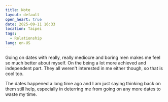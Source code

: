 ```yaml
---
title: Note
layout: default
open_heart: true
date: 2025-09-11 16:33
location: Taipei
tags: 
  - Relationship
lang: en-US
---
```


Going on dates with really, really mediocre and boring men makes me feel so much better about myself. On the being a lot more achieved and independent part. They all weren't interested in me either though, so that is cool too.

The dates happened a long time ago and I am just saying thinking back on them still help, especially in deterring me from going on any more dates to waste my time.
